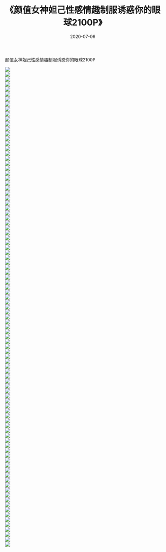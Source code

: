 ﻿---
layout: post
title:  《颜值女神妲己性感情趣制服诱惑你的眼球2100P》
date:   2020-07-06
img: http://pic.660000.xyz/1:/性感/2020/颜值女神妲己性感情趣制服诱惑你的眼球2100P/000.jpg
categories: [美女, 清纯, 唯美]
---

颜值女神妲己性感情趣制服诱惑你的眼球2100P

  ![](http://pic.660000.xyz/1:/性感/2020/颜值女神妲己性感情趣制服诱惑你的眼球2100P/001.jpg) <br> ![](http://pic.660000.xyz/1:/性感/2020/颜值女神妲己性感情趣制服诱惑你的眼球2100P/002.jpg) <br> ![](http://pic.660000.xyz/1:/性感/2020/颜值女神妲己性感情趣制服诱惑你的眼球2100P/003.jpg) <br> ![](http://pic.660000.xyz/1:/性感/2020/颜值女神妲己性感情趣制服诱惑你的眼球2100P/004.jpg) <br> ![](http://pic.660000.xyz/1:/性感/2020/颜值女神妲己性感情趣制服诱惑你的眼球2100P/005.jpg) <br> ![](http://pic.660000.xyz/1:/性感/2020/颜值女神妲己性感情趣制服诱惑你的眼球2100P/006.jpg) <br> ![](http://pic.660000.xyz/1:/性感/2020/颜值女神妲己性感情趣制服诱惑你的眼球2100P/007.jpg) <br> ![](http://pic.660000.xyz/1:/性感/2020/颜值女神妲己性感情趣制服诱惑你的眼球2100P/008.jpg) <br> ![](http://pic.660000.xyz/1:/性感/2020/颜值女神妲己性感情趣制服诱惑你的眼球2100P/009.jpg) <br> ![](http://pic.660000.xyz/1:/性感/2020/颜值女神妲己性感情趣制服诱惑你的眼球2100P/010.jpg) <br> ![](http://pic.660000.xyz/1:/性感/2020/颜值女神妲己性感情趣制服诱惑你的眼球2100P/011.jpg) <br> ![](http://pic.660000.xyz/1:/性感/2020/颜值女神妲己性感情趣制服诱惑你的眼球2100P/012.jpg) <br> ![](http://pic.660000.xyz/1:/性感/2020/颜值女神妲己性感情趣制服诱惑你的眼球2100P/013.jpg) <br> ![](http://pic.660000.xyz/1:/性感/2020/颜值女神妲己性感情趣制服诱惑你的眼球2100P/014.jpg) <br> ![](http://pic.660000.xyz/1:/性感/2020/颜值女神妲己性感情趣制服诱惑你的眼球2100P/015.jpg) <br> ![](http://pic.660000.xyz/1:/性感/2020/颜值女神妲己性感情趣制服诱惑你的眼球2100P/016.jpg) <br> ![](http://pic.660000.xyz/1:/性感/2020/颜值女神妲己性感情趣制服诱惑你的眼球2100P/017.jpg) <br> ![](http://pic.660000.xyz/1:/性感/2020/颜值女神妲己性感情趣制服诱惑你的眼球2100P/018.jpg) <br> ![](http://pic.660000.xyz/1:/性感/2020/颜值女神妲己性感情趣制服诱惑你的眼球2100P/019.jpg) <br> ![](http://pic.660000.xyz/1:/性感/2020/颜值女神妲己性感情趣制服诱惑你的眼球2100P/020.jpg) <br> ![](http://pic.660000.xyz/1:/性感/2020/颜值女神妲己性感情趣制服诱惑你的眼球2100P/021.jpg) <br> ![](http://pic.660000.xyz/1:/性感/2020/颜值女神妲己性感情趣制服诱惑你的眼球2100P/022.jpg) <br> ![](http://pic.660000.xyz/1:/性感/2020/颜值女神妲己性感情趣制服诱惑你的眼球2100P/023.jpg) <br> ![](http://pic.660000.xyz/1:/性感/2020/颜值女神妲己性感情趣制服诱惑你的眼球2100P/024.jpg) <br> ![](http://pic.660000.xyz/1:/性感/2020/颜值女神妲己性感情趣制服诱惑你的眼球2100P/025.jpg) <br> ![](http://pic.660000.xyz/1:/性感/2020/颜值女神妲己性感情趣制服诱惑你的眼球2100P/026.jpg) <br> ![](http://pic.660000.xyz/1:/性感/2020/颜值女神妲己性感情趣制服诱惑你的眼球2100P/027.jpg) <br> ![](http://pic.660000.xyz/1:/性感/2020/颜值女神妲己性感情趣制服诱惑你的眼球2100P/028.jpg) <br> ![](http://pic.660000.xyz/1:/性感/2020/颜值女神妲己性感情趣制服诱惑你的眼球2100P/029.jpg) <br> ![](http://pic.660000.xyz/1:/性感/2020/颜值女神妲己性感情趣制服诱惑你的眼球2100P/030.jpg) <br> ![](http://pic.660000.xyz/1:/性感/2020/颜值女神妲己性感情趣制服诱惑你的眼球2100P/031.jpg) <br> ![](http://pic.660000.xyz/1:/性感/2020/颜值女神妲己性感情趣制服诱惑你的眼球2100P/032.jpg) <br> ![](http://pic.660000.xyz/1:/性感/2020/颜值女神妲己性感情趣制服诱惑你的眼球2100P/033.jpg) <br> ![](http://pic.660000.xyz/1:/性感/2020/颜值女神妲己性感情趣制服诱惑你的眼球2100P/034.jpg) <br> ![](http://pic.660000.xyz/1:/性感/2020/颜值女神妲己性感情趣制服诱惑你的眼球2100P/035.jpg) <br> ![](http://pic.660000.xyz/1:/性感/2020/颜值女神妲己性感情趣制服诱惑你的眼球2100P/036.jpg) <br> ![](http://pic.660000.xyz/1:/性感/2020/颜值女神妲己性感情趣制服诱惑你的眼球2100P/037.jpg) <br> ![](http://pic.660000.xyz/1:/性感/2020/颜值女神妲己性感情趣制服诱惑你的眼球2100P/038.jpg) <br> ![](http://pic.660000.xyz/1:/性感/2020/颜值女神妲己性感情趣制服诱惑你的眼球2100P/039.jpg) <br> ![](http://pic.660000.xyz/1:/性感/2020/颜值女神妲己性感情趣制服诱惑你的眼球2100P/040.jpg) <br> ![](http://pic.660000.xyz/1:/性感/2020/颜值女神妲己性感情趣制服诱惑你的眼球2100P/041.jpg) <br> ![](http://pic.660000.xyz/1:/性感/2020/颜值女神妲己性感情趣制服诱惑你的眼球2100P/042.jpg) <br> ![](http://pic.660000.xyz/1:/性感/2020/颜值女神妲己性感情趣制服诱惑你的眼球2100P/043.jpg) <br> ![](http://pic.660000.xyz/1:/性感/2020/颜值女神妲己性感情趣制服诱惑你的眼球2100P/044.jpg) <br> ![](http://pic.660000.xyz/1:/性感/2020/颜值女神妲己性感情趣制服诱惑你的眼球2100P/045.jpg) <br> ![](http://pic.660000.xyz/1:/性感/2020/颜值女神妲己性感情趣制服诱惑你的眼球2100P/046.jpg) <br> ![](http://pic.660000.xyz/1:/性感/2020/颜值女神妲己性感情趣制服诱惑你的眼球2100P/047.jpg) <br> ![](http://pic.660000.xyz/1:/性感/2020/颜值女神妲己性感情趣制服诱惑你的眼球2100P/048.jpg) <br> ![](http://pic.660000.xyz/1:/性感/2020/颜值女神妲己性感情趣制服诱惑你的眼球2100P/049.jpg) <br> ![](http://pic.660000.xyz/1:/性感/2020/颜值女神妲己性感情趣制服诱惑你的眼球2100P/050.jpg) <br> ![](http://pic.660000.xyz/1:/性感/2020/颜值女神妲己性感情趣制服诱惑你的眼球2100P/051.jpg) <br> ![](http://pic.660000.xyz/1:/性感/2020/颜值女神妲己性感情趣制服诱惑你的眼球2100P/052.jpg) <br> ![](http://pic.660000.xyz/1:/性感/2020/颜值女神妲己性感情趣制服诱惑你的眼球2100P/053.jpg) <br> ![](http://pic.660000.xyz/1:/性感/2020/颜值女神妲己性感情趣制服诱惑你的眼球2100P/054.jpg) <br> ![](http://pic.660000.xyz/1:/性感/2020/颜值女神妲己性感情趣制服诱惑你的眼球2100P/055.jpg) <br> ![](http://pic.660000.xyz/1:/性感/2020/颜值女神妲己性感情趣制服诱惑你的眼球2100P/056.jpg) <br> ![](http://pic.660000.xyz/1:/性感/2020/颜值女神妲己性感情趣制服诱惑你的眼球2100P/057.jpg) <br> ![](http://pic.660000.xyz/1:/性感/2020/颜值女神妲己性感情趣制服诱惑你的眼球2100P/058.jpg) <br> ![](http://pic.660000.xyz/1:/性感/2020/颜值女神妲己性感情趣制服诱惑你的眼球2100P/059.jpg) <br> ![](http://pic.660000.xyz/1:/性感/2020/颜值女神妲己性感情趣制服诱惑你的眼球2100P/060.jpg) <br> ![](http://pic.660000.xyz/1:/性感/2020/颜值女神妲己性感情趣制服诱惑你的眼球2100P/061.jpg) <br> ![](http://pic.660000.xyz/1:/性感/2020/颜值女神妲己性感情趣制服诱惑你的眼球2100P/062.jpg) <br> ![](http://pic.660000.xyz/1:/性感/2020/颜值女神妲己性感情趣制服诱惑你的眼球2100P/063.jpg) <br> ![](http://pic.660000.xyz/1:/性感/2020/颜值女神妲己性感情趣制服诱惑你的眼球2100P/064.jpg) <br> ![](http://pic.660000.xyz/1:/性感/2020/颜值女神妲己性感情趣制服诱惑你的眼球2100P/065.jpg) <br> ![](http://pic.660000.xyz/1:/性感/2020/颜值女神妲己性感情趣制服诱惑你的眼球2100P/066.jpg) <br> ![](http://pic.660000.xyz/1:/性感/2020/颜值女神妲己性感情趣制服诱惑你的眼球2100P/067.jpg) <br> ![](http://pic.660000.xyz/1:/性感/2020/颜值女神妲己性感情趣制服诱惑你的眼球2100P/068.jpg) <br> ![](http://pic.660000.xyz/1:/性感/2020/颜值女神妲己性感情趣制服诱惑你的眼球2100P/069.jpg) <br> ![](http://pic.660000.xyz/1:/性感/2020/颜值女神妲己性感情趣制服诱惑你的眼球2100P/070.jpg) <br> ![](http://pic.660000.xyz/1:/性感/2020/颜值女神妲己性感情趣制服诱惑你的眼球2100P/071.jpg) <br> ![](http://pic.660000.xyz/1:/性感/2020/颜值女神妲己性感情趣制服诱惑你的眼球2100P/072.jpg) <br> ![](http://pic.660000.xyz/1:/性感/2020/颜值女神妲己性感情趣制服诱惑你的眼球2100P/073.jpg) <br> ![](http://pic.660000.xyz/1:/性感/2020/颜值女神妲己性感情趣制服诱惑你的眼球2100P/074.jpg) <br> ![](http://pic.660000.xyz/1:/性感/2020/颜值女神妲己性感情趣制服诱惑你的眼球2100P/075.jpg) <br> ![](http://pic.660000.xyz/1:/性感/2020/颜值女神妲己性感情趣制服诱惑你的眼球2100P/076.jpg) <br> ![](http://pic.660000.xyz/1:/性感/2020/颜值女神妲己性感情趣制服诱惑你的眼球2100P/077.jpg) <br> ![](http://pic.660000.xyz/1:/性感/2020/颜值女神妲己性感情趣制服诱惑你的眼球2100P/078.jpg) <br> ![](http://pic.660000.xyz/1:/性感/2020/颜值女神妲己性感情趣制服诱惑你的眼球2100P/079.jpg) <br> ![](http://pic.660000.xyz/1:/性感/2020/颜值女神妲己性感情趣制服诱惑你的眼球2100P/080.jpg) <br> ![](http://pic.660000.xyz/1:/性感/2020/颜值女神妲己性感情趣制服诱惑你的眼球2100P/081.jpg) <br> ![](http://pic.660000.xyz/1:/性感/2020/颜值女神妲己性感情趣制服诱惑你的眼球2100P/082.jpg) <br> ![](http://pic.660000.xyz/1:/性感/2020/颜值女神妲己性感情趣制服诱惑你的眼球2100P/083.jpg) <br> ![](http://pic.660000.xyz/1:/性感/2020/颜值女神妲己性感情趣制服诱惑你的眼球2100P/084.jpg) <br> ![](http://pic.660000.xyz/1:/性感/2020/颜值女神妲己性感情趣制服诱惑你的眼球2100P/085.jpg) <br> ![](http://pic.660000.xyz/1:/性感/2020/颜值女神妲己性感情趣制服诱惑你的眼球2100P/086.jpg) <br> ![](http://pic.660000.xyz/1:/性感/2020/颜值女神妲己性感情趣制服诱惑你的眼球2100P/087.jpg) <br> ![](http://pic.660000.xyz/1:/性感/2020/颜值女神妲己性感情趣制服诱惑你的眼球2100P/088.jpg) <br> ![](http://pic.660000.xyz/1:/性感/2020/颜值女神妲己性感情趣制服诱惑你的眼球2100P/089.jpg) <br> ![](http://pic.660000.xyz/1:/性感/2020/颜值女神妲己性感情趣制服诱惑你的眼球2100P/090.jpg) <br> ![](http://pic.660000.xyz/1:/性感/2020/颜值女神妲己性感情趣制服诱惑你的眼球2100P/091.jpg) <br> ![](http://pic.660000.xyz/1:/性感/2020/颜值女神妲己性感情趣制服诱惑你的眼球2100P/092.jpg) <br> ![](http://pic.660000.xyz/1:/性感/2020/颜值女神妲己性感情趣制服诱惑你的眼球2100P/093.jpg) <br> ![](http://pic.660000.xyz/1:/性感/2020/颜值女神妲己性感情趣制服诱惑你的眼球2100P/094.jpg) <br> ![](http://pic.660000.xyz/1:/性感/2020/颜值女神妲己性感情趣制服诱惑你的眼球2100P/095.jpg) <br> ![](http://pic.660000.xyz/1:/性感/2020/颜值女神妲己性感情趣制服诱惑你的眼球2100P/096.jpg) <br> ![](http://pic.660000.xyz/1:/性感/2020/颜值女神妲己性感情趣制服诱惑你的眼球2100P/097.jpg) <br>